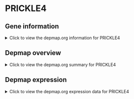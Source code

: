 <h1>PRICKLE4</h1>

<h2>Gene information</h2>
<details>
  <summary>Click to view the depmap.org information for PRICKLE4</summary>
  <iframe src="https://depmap.org/portal/gene/PRICKLE4?tab=about" style="border:none;width:100%;height:800px"></iframe>
</details>

<h2>Depmap overview</h2>
<details>
  <summary>Click to view the depmap.org summary for PRICKLE4</summary>
  <iframe src="https://depmap.org/portal/gene/PRICKLE4?tab=overview" style="border:none;width:100%;height:800px"></iframe>
</details>

<h2>Depmap expression</h2>
<details>
  <summary>Click to view the depmap.org expression data for PRICKLE4</summary>
  <iframe src="https://depmap.org/portal/gene/PRICKLE4?tab=characterization" style="border:none;width:100%;height:800px"></iframe>
</details>


<!--
<h2>Reactome Pathway diagram</h2>
PNAME
-->


